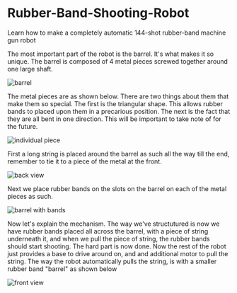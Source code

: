 # Rubber-Band-Shooting-Robot
Learn how to make a completely automatic 144-shot rubber-band machine gun robot

The most important part of the robot is the barrel. It's what makes it so unique. The barrel is composed of 4 metal pieces screwed together around one large shaft.

![barrel](https://user-images.githubusercontent.com/63485598/180626940-60690888-d3c3-4db2-8a55-4206259af202.JPG)

The metal pieces are as shown below. There are two things about them that make them so special. The first is the triangular shape. This allows rubber bands to placed upon them in a precarious position. The next is the fact that they are all bent in one direction. This will be important to take note of for the future. 

![individual piece](https://user-images.githubusercontent.com/63485598/180626944-45e8854a-16c3-4764-b8fb-d3e9c1fab15b.JPG)

First a long string is placed around the barrel as such all the way till the end, remember to tie it to a piece of the metal at the front. 

![back view](https://user-images.githubusercontent.com/63485598/180626946-3fce83f8-8887-42b1-aa9f-e04ff061cde9.JPG)

Next we place rubber bands on the slots on the barrel on each of the metal pieces as such. 

![barrel with bands](https://user-images.githubusercontent.com/63485598/180626947-ad45d459-f8f5-456a-8c54-5a7b7d7af24f.JPG)

Now let's explain the mechanism. The way we've structutured is now we have rubber bands placed all across the barrel, with a piece of string underneath it, and when we pull the piece of string, the rubber bands should start shooting. The hard part is now done. Now the rest of the robot just provides a base to drive around on, and and additional motor to pull the string. The way the robot automatically pulls the string, is with a smaller rubber band "barrel" as shown below 

![front view](https://user-images.githubusercontent.com/63485598/180626942-562e222c-6c53-4dc4-aa27-49bb871d6940.JPG)


